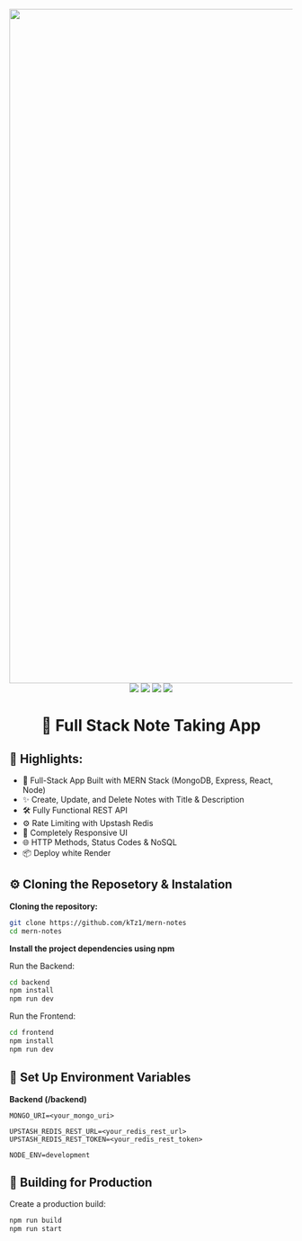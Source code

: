 <div align="center">
  <br />
  <img width="1199" alt="Screenshot" src="https://github.com/user-attachments/assets/446a1fbd-d5d5-4f5f-95ab-a26b05ebc2a2" />
  <br />
  <img src="https://img.shields.io/badge/MongoDB-47A248?style=for-the-badge&logo=MongoDB&logoColor=%2347A248&labelColor=black&color=%2347A248" />
  <img src="https://img.shields.io/badge/Express-%23000000?style=for-the-badge&logo=Express&logoColor=white&labelColor=black&color=%23000000" />
  <img src="https://img.shields.io/badge/React-%2361DAFB?style=for-the-badge&logo=React&logoColor=%2361DAFB&labelColor=black&color=%2361DAFB" />
  <img src="https://img.shields.io/badge/Node.js-%235FA04E?style=for-the-badge&logo=Node.js&logoColor=%235FA04E&labelColor=black&color=%235FA04E" />
  <br />
  <h1 align="center">📝 Full Stack Note Taking App</h1>
</div>


## 🚦 Highlights: 

<ul>
  <li>🧱 Full-Stack App Built with MERN Stack (MongoDB, Express, React, Node)</li>
  <li>✨ Create, Update, and Delete Notes with Title & Description</li>
  <li>🛠️ Fully Functional REST API</li>
  <li>⚙️ Rate Limiting with Upstash Redis</li>
  <li>🚀 Completely Responsive UI</li>
  <li>🌐 HTTP Methods, Status Codes & NoSQL</li>
  <li>📦 Deploy white Render</li>
</ul>


## ⚙️ Cloning the Reposetory & Instalation

**Cloning the repository:**

```bash
git clone https://github.com/kTz1/mern-notes
cd mern-notes
```


**Install the project dependencies using npm**

Run the Backend:

```bash
cd backend
npm install
npm run dev
```

Run the Frontend:

```bash
cd frontend
npm install
npm run dev
```


## 🧪 Set Up Environment Variables

**Backend (/backend)**

```.env
MONGO_URI=<your_mongo_uri>

UPSTASH_REDIS_REST_URL=<your_redis_rest_url>
UPSTASH_REDIS_REST_TOKEN=<your_redis_rest_token>

NODE_ENV=development
```

## 🚀 Building for Production

Create a production build:

```bash
npm run build
npm run start
```
